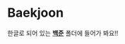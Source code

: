 # Baekjoon

한글로 되어 있는 **[백준](https://github.com/thdqudgns/Baekjoon/tree/main/%EB%B0%B1%EC%A4%80)** 폴더에 들어가 봐요!!
